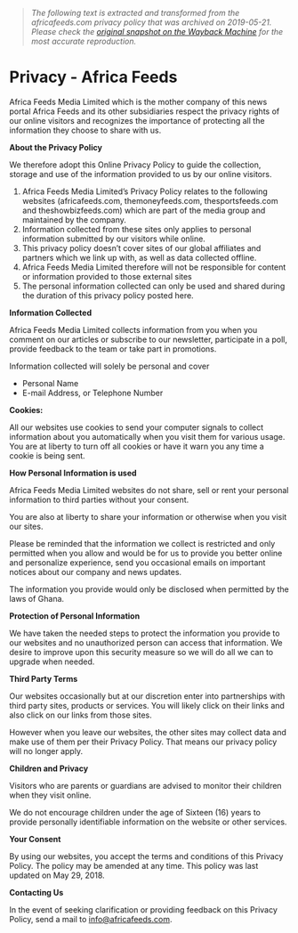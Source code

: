 > *The following text is extracted and transformed from the africafeeds.com privacy policy that was archived on 2019-05-21. Please check the [original snapshot on the Wayback Machine](https://web.archive.org/web/20190521064422id_/https%3A//africafeeds.com/privacy) for the most accurate reproduction.*

# Privacy - Africa Feeds

Africa Feeds Media Limited which is the mother company of this news portal Africa Feeds and its other subsidiaries respect the privacy rights of our online visitors and recognizes the importance of protecting all the information they choose to share with us.

 **About the Privacy Policy**

We therefore adopt this Online Privacy Policy to guide the collection, storage and use of the information provided to us by our online visitors.

  1. Africa Feeds Media Limited’s Privacy Policy relates to the following websites (africafeeds.com, themoneyfeeds.com, thesportsfeeds.com and theshowbizfeeds.com) which are part of the media group and maintained by the company.
  2. Information collected from these sites only applies to personal information submitted by our visitors while online.
  3. This privacy policy doesn’t cover sites of our global affiliates and partners which we link up with, as well as data collected offline.
  4. Africa Feeds Media Limited therefore will not be responsible for content or information provided to those external sites
  5. The personal information collected can only be used and shared during the duration of this privacy policy posted here.



 **Information Collected**

Africa Feeds Media Limited collects information from you when you comment on our articles or subscribe to our newsletter, participate in a poll, provide feedback to the team or take part in promotions.

Information collected will solely be personal and cover

  * Personal Name
  * E-mail Address, or Telephone Number



 **Cookies:**

All our websites use cookies to send your computer signals to collect information about you automatically when you visit them for various usage. You are at liberty to turn off all cookies or have it warn you any time a cookie is being sent.

 **How Personal Information is used**

Africa Feeds Media Limited websites do not share, sell or rent your personal information to third parties without your consent.

You are also at liberty to share your information or otherwise when you visit our sites.

Please be reminded that the information we collect is restricted and only permitted when you allow and would be for us to provide you better online and personalize experience, send you occasional emails on important notices about our company and news updates.

The information you provide would only be disclosed when permitted by the laws of Ghana.

 **Protection of Personal Information**

We have taken the needed steps to protect the information you provide to our websites and no unauthorized person can access that information. We desire to improve upon this security measure so we will do all we can to upgrade when needed.

 **Third Party Terms**

Our websites occasionally but at our discretion enter into partnerships with third party sites, products or services. You will likely click on their links and also click on our links from those sites.

However when you leave our websites, the other sites may collect data and make use of them per their Privacy Policy. That means our privacy policy will no longer apply.

 **Children and Privacy**

Visitors who are parents or guardians are advised to monitor their children when they visit online.

We do not encourage children under the age of Sixteen (16) years to provide personally identifiable information on the website or other services.

 **Your Consent**

By using our websites, you accept the terms and conditions of this Privacy Policy. The policy may be amended at any time. This policy was last updated on May 29, 2018.

 **Contacting Us**

In the event of seeking clarification or providing feedback on this Privacy Policy, send a mail to info@africafeeds.com.
